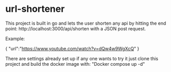 # url-shortener

This project is built in go and lets the user shorten any api by hitting the end point: http://localhost:3000/api/shorten with a JSON post request.

Example:

{ "url":"https://www.youtube.com/watch?v=dQw4w9WgXcQ" }

There are settings already set up if any one wants to try it just clone this project and build the docker image with:
"Docker compose up -d"
